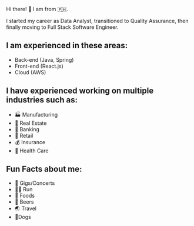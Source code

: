 Hi there! 👋 I am from :philippines:.

I started my career as Data Analyst, transitioned to Quality Assurance, then finally moving to Full Stack Software Engineer.

## I am experienced in these areas:
- Back-end (Java, Spring)
- Front-end (React.js)
- Cloud (AWS)
## I have experienced working on multiple industries such as:
- 🏭 Manufacturing
- :post_office: Real Estate
- :bank: Banking
- :department_store: Retail
- 💰 Insurance
- :hospital: Health Care
## Fun Facts about me:
- :metal: Gigs/Concerts
- 🏃‍♂️ Run
- :bento: Foods
- :beers: Beers 
- :earth_asia: Travel
- :dog:Dogs



<!--
**cjpading/cjpading** is a ✨ _special_ ✨ repository because its `README.md` (this file) appears on your GitHub profile.

Here are some ideas to get you started:

- 🔭 I’m currently working on ...
- 🌱 I’m currently learning ...
- 👯 I’m looking to collaborate on ...
- 🤔 I’m looking for help with ...
- 💬 Ask me about ...
- 📫 How to reach me: ...
- 😄 Pronouns: ...
- ⚡ Fun fact: ...
-->
